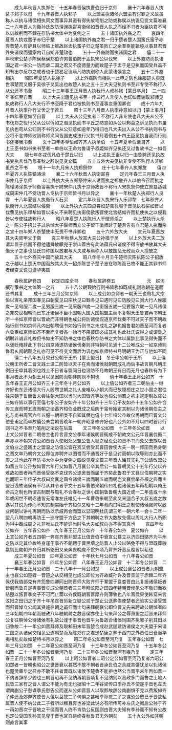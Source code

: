 <!-- { "loadSidebar": true } -->
　　成九年秋晋人执郑伯　十五年春晋侯执曹伯归于京师
　　襄十六年春晋人执莒子邾子以归　十九年春晋人执邾子
　　以上盟主执诸侯六盟主有讨罪之义故虽称人以执与诸侯相执同文而事异其道有得失故笔削之防或称侯以执说见变文篇唯襄二十六年晋人为衞孙氏故防澶渊执甯喜衞侯如晋晋人执之而经不书者为臣执君不可以训故削而不録在存防书大体中为变例之三
　　五十诸国执外裔之君
　　哀四年夏晋人执戎蛮子赤归于楚
　　以上诸国执外裔之君一归于楚者楚人围蛮氏蛮子赤奔晋楚人有辞且以师临上雒故赵孟执蛮子归之楚虽败亡之余羣臣能辑睦以事其君晋外失诸侯而彊家内讧自知非楚敌也
　　五十一外裔防而执诸国之君
　　僖二十一年秋宋公楚子陈侯蔡侯郑伯许男曹伯防于盂执宋公以伐宋
　　以上外裔防而执诸国之君一宋公一防而虐二国之君又不度徳量力而致楚子于盂于是见执而国受兵盖不知有出尔反尔之戒者也于楚曷足议焉凡防执别称人此蒙诸侯言之
　　五十二外裔相执
　　昭四年夏楚人执徐子
　　以上外裔防而相执一此申之防也徐服楚乆矣既世事楚而又服于吴徐子又吴出也故楚人执之五十三大夫见执则书至非专使不称行人从公还不书至
　　昭二十三年春王正月晋人执我行人叔孙婼【蒙日卒月】　二十四年春婼至自晋
　　以上大夫出疆见执书至一传曰行人言使人也婼如晋谢取邾师见执故称行人凡大夫行不书至降于君也被执则书至谨事变重国卿也
　　成十六年九月晋人执季孙行父舍之于苕丘
　　昭十三年八月晋人执季孙意如以归【蒙上事月】　十四年春意如至自晋
　　以上大夫从公见执者二不称行人非专使也凡大夫从公不书伐郑之役行父从公以侨如之谮见执而书平丘之防意如从公以邾莒之诉见执而书虽见执也苟从公归则不书行父从公归意如逾年乃得归也凡大夫出入从公不书执则书与公将不言帅师败则称师义同皆国史成法行父执书月着例五十四王臣见执自我而行则书还接我书至
　　文十四年冬单伯如齐齐人执单伯　十五年夏单伯至自齐
　　以上王臣书如书执书至者一单伯以王命为鲁请子叔姬如齐见执还又过鲁故书之一如吾大夫
　　隠七年冬戎伐凡伯于楚丘以归
　　以上戎执王臣以归一由鲁聘还见执故书变执言伐乃修春秋之辞说见变文篇
　　五十五外大夫见执非专使不称行人非卿虽杀之不书
　　桓十一年九月宋人执郑祭仲
　　庄十七年春齐人执郑詹
　　僖四年夏齐人执陈辕涛涂
　　襄二十六年秋晋人执衞甯喜
　　定元年春王三月晋人执宋仲几于京师
　　以上外执大夫五郑祭仲宋人诱而执之郑詹齐人以伯令召而执之陈辕涛涂执于师衞甯喜执于防宋仲几执于京师故皆不称行人宋执祭仲使立庶簒适城成周宋仲几不受功晋人专执于京师皆书月以异之
　　襄十一年秋楚人执郑行人良霄　十八年夏晋人执衞行人石买
　　定六年秋晋人执宋行人乐祁犂　七年秋齐人执衞行人北宫结以侵衞
　　以上外执大夫四良霄如楚告将服于晋见执石买如晋以伐曹见执乐祁犂如晋以宋乆不来聘见执衞侯欲叛晋使北宫结如齐而私使执之以侵我皆以专使往故称行人
　　昭八年夏楚人执陈行人干徴师杀之
　　以上楚执行人杀之一陈公子招公子过杀悼大子偃师而立公子留干徴师赴于楚且告有立君楚人执而杀之宣十四年郑人杀楚使申无畏不书非卿也
　　五十六外放大夫
　　宣元年夏晋放其大夫胥甲父于衞
　　哀三年秋蔡人放其大夫公孙猎于吴
　　以上外放大夫二放谓弃置于此而不得他适舜放驩兜于崇山葢古有此法薛氏曰诸侯不得专放书放其大夫僭天子之事也吕氏曰称国以放君与大夫咸与焉称人以放国乱无政而众人擅放之
　　五十七外裔灭中国而放其大夫
　　昭八年冬十月壬午楚师灭陈执陈公子招放之于越以上楚灭中国而放其大夫一招杀陈世子楚子志在取陈而已故不能正其罪书师者经变文说见谨华夷篇

　　春秋属辞卷四
　　钦定四库全书
　　春秋属辞卷五　　　　　　　元　赵汸　撰存策书之大体第一之五
　　五十八公朝觐始行则书皆称如既成礼则称朝在道而还书其复
　　成十三年三月公如京师
　　以上成公如京师者一朝天王也周礼大宗伯以賔礼亲邦国春见曰朝夏见曰宗秋见曰觐冬见曰遇时见曰防殷见曰同大行人侯服嵗一见甸服二嵗一见男服三嵗一见采服四嵗一见衞服五嵗一见要服六嵗一见凡诸侯之邦交世相朝而已东迁诸侯不臣小国朝大国大国朝盟主而不复朝天王鲁君再书朝王所一书如京师皆以晋故而非特朝也成公将防诸侯假道京师伐秦不可过天子而不朝故始行则书如京师凡内出朝聘但书如始行则书之未成礼之辞也据鲁君如晋至河而复者六鲁臣如京师如齐不至而复者各一始行不果彼国必成其礼也此杜氏说得之或谓鲁之朝聘非诚非礼故但书如由不知防书之体也春秋存防书之大体以属辞比事见得失而不以褒贬脩辞此下书公自京师遂防诸侯伐秦则非特朝可见通十二公唯成公一如京师则鲁君乆阙朝觐之礼亦可见不待变文而后为讥也如京师特书月明朝王为正与他如不同
　　僖二十八年五月癸丑公朝于王所【蒙上盟日】　冬壬申公朝于王所
　　以上僖公朝王所者二晋文践土温二防皆以天子在焉而诸侯就朝既成礼而后书故言朝凡朝王例日壬申其着例也践土不日者与盟同日也温防不月故朝王有日而无月也春秋有为下事月者此不为朝王月以见因防而朝非防则不朝也
　　僖十年春王正月公如齐　十五年春王正月公如齐三十三年冬十月公如齐
　　以上僖公如齐者三二朝伯主一继齐好也东迁诸侯大行人殷聘世朝之礼乆废唯以小朝大而已故隠桓庄之世小国之君往往来朝于鲁而鲁未尝往朝大国以当时大国皆齐等故也桓公创霸之初未遑定制故庄公三如齐皆以事行至僖七年公子友如齐十年公如齐十三年公子友如齐十五年公如齐合传三嵗而聘五嵗而朝之法葢齐桓伯业既成之后防于甯母始定其制以为诸侯朝伯主之礼与尚书周官六年五服一朝相类不自知其僭也僖十七年桓公卒故仅再朝而已晋文公伯业甫定而卒故僖公未尝朝晋晩年一朝齐昭复修齐好也凡公外如不月以四时首月行则书之不书至乃笔削之法说在后篇
　　文三年冬公如晋　十三年冬公如晋
　　以上文公如晋者二朝伯主也传言晋文公季年诸侯朝晋衞成不朝故文公元年晋襄伐衞二年亦以不朝来讨公如晋晋人使阳处父盟公鲁人耻之经没公如晋不书而处父去族以晋文伯业之盛践土之盟温之防僖公皆在焉又尝受其曹田尝使大夫一聘一拜田而弗身朝之晋文卒乃朝齐文公即位亦聘齐以图昬而不通晋好于是见讨而朝以取辱则亦比而不周之过也此在存防书大体中为变例之四说见变文篇三年晋人悔其无礼于公请改盟公如晋五年公孙敖如晋六年行父如晋八月襄公卒其后公一如晋朝灵公十五年行父以齐难故如晋者再而晋侯受赂不克伐齐公遂舍晋而屈于齐矣此鲁君于文襄世伯朝聘之实也而昭三年传子大叔曰文襄之霸令诸侯三嵗而聘五嵗而朝岂文襄尝举齐桓之典而主盟日浅故诸侯有不尽从其令者乎文十五年曹伯来朝传曰礼也诸侯五年再相朝以脩王命古之制也所谓古制既与周礼不合春秋之世小国朝鲁鲁朝大国近或一二年逺或十余年或闲世不朝迟速皆无常准左氏唯见十一年曹伯来朝至此又来适合子大叔五嵗之数遂以其说为传而不知其制实始于齐桓尔又昭十三年叔向曰明王之制使诸侯嵗聘以致业闲朝以讲礼再朝而防以示威再会而盟以显昭明杜氏谓三年一朝六年一会十二年一盟凡八聘四朝再防王一巡守盟于方岳之下其朝聘之节大数故先儒以周礼大行人所职为得中葢成周之礼非唯左氏不能详当时名大夫如叔向亦不得其真也
　　宣四年秋公如齐　五年春公如齐　九年春王正月公如齐　十年春公如齐　夏公如齐
　　以上宣公如齐者五四朝一奔丧齐惠非盟主比值晋伯中衰宣公簒立以济西田赂齐为平州之防以定其位故终身谨于事齐不朝聘于晋黒壤之防晋人止公以赂免不得与盟既葬敬嬴则比嵗朝齐齐归其所赂田又亲奔丧晩嵗不恱齐顷乃背齐好晋反覆皆以私也
　　成三年夏公如晋　四年夏公如晋　十年秋七月公如晋　十八年春公如晋
　　襄三年春公如晋　四年冬公如晋　八年春王正月公如晋　十二年冬公如晋　二十一年春王正月公如晋　二十八年十一月公如楚
　　以上成公襄公如晋者九朝盟主也襄公如楚者一晋楚之从交相见也成公即位为齐故臧孙许及晋景盟于赤棘二年齐侯伐我值郤克有齐怨鲁四卿同出防晋师大败齐师于鞌盟于袁娄晋由此复振诸侯叛者皆服而鲁自是専事晋矣成公朝景者三三年拜汶阳之田四年特朝晋侯见公不敬归而欲结楚以叛晋季文子不可而止葢以齐侯既朝晋晋厚齐则薄鲁也八年晋侯果使韩穿来言汶阳之田归之于齐十年吊丧晋厉新立疑公贰于楚止公送葬俟使楚者还验实公请受盟而归晋悼立公闻其贤遽往朝之甫归而士匄来拜朝襄公即位晋又先来聘故公朝悼者四三年始朝四年朝而聴政八年聴朝聘之数晋侯亦使士匄来拜公之辱萧鱼之后晋来拜师公复往朝悼公待诸侯有礼故公谨于事晋也晋平为鲁故合诸侯同围齐执邾子削其田以归鲁故二十一年公如晋拜师及取邾田末年晋楚合成赵武屈建防诸侯之大夫盟于宋请二国之从诸侯交相见公遂朝楚而及陈郑许之君送楚康之葬于西门之外晋伯日衰而华夷相乱矣故如楚特书月以异之
　　昭二年冬公如晋至河乃复　五年春公如晋　七年三月公如楚　十二年夏公如晋至河乃复　十三年冬公如晋至河乃复　十五年冬公如晋　二十一年冬公如晋至河乃复　二十三年冬公如晋至河有疾乃复
　　定三年春王正月公如晋至河乃复
　　以上昭公如晋者二昭公定公如晋至河乃复者六昭公如楚者一皆朝也昭公之世晋衰以甚然不敢不朝者晋承世伯之余威其彊犹足以轧诸侯也楚灵章华之召亦不敢不往者晋既以诸侯予楚鲁不能拒也然公当晋平末年再如晋一不纳者辞吊少姜也三朝晋昭再不见纳再朝晋顷复不见纳则以晋政多门而鲁之土地人民皆三家有之晋人谓公不能为有无也据昭十二年谷梁传曰季孙氏不使遂乎晋也左氏谓南蒯公子憖谋季氏憖告公而遂从公如晋晋人以取郠故辞公南蒯惧不克以费叛如齐子仲还及郊奔齐使晋人但以莒故二子何惧之甚唯季孙觉二子之谋恐公愬已于晋故私属晋人使不纳公此二子者所以叛且奔也谷梁此说必有所传可补左氏之阙后公孙于齐一再如晋次于晋地之干侯而晋人终不肯助公反国则由晋大夫知有季孙而不知有公故也定公受国季孙其见卑于晋也冝自是终春秋鲁君无外朝矣
　　五十九公外如非朝则直言其事
